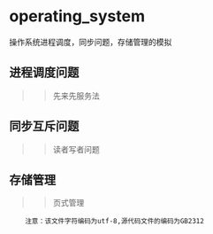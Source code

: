 # operating_system
操作系统进程调度，同步问题，存储管理的模拟
## 进程调度问题
>> 先来先服务法
## 同步互斥问题
>> 读者写者问题
## 存储管理
>> 页式管理<br>

        注意：该文件字符编码为utf-8,源代码文件的编码为GB2312